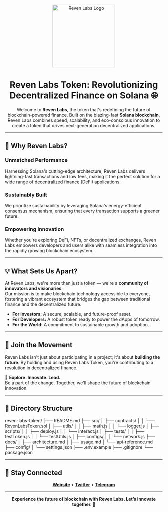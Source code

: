 <p align="center">
  <img src="https://revenlabs.fun/src/png/nav-avatar.png" alt="Reven Labs Logo" width="200" />
</p>

<h1 align="center">Reven Labs Token: Revolutionizing Decentralized Finance on Solana 🌐</h1>

<p align="center">
  Welcome to <strong>Reven Labs</strong>, the token that's redefining the future of blockchain-powered finance. Built on the blazing-fast <strong>Solana blockchain</strong>, Reven Labs combines speed, scalability, and eco-conscious innovation to create a token that drives next-generation decentralized applications.
</p>

---

## 🚀 Why Reven Labs?  

### **Unmatched Performance**
Harnessing Solana's cutting-edge architecture, Reven Labs delivers lightning-fast transactions and low fees, making it the perfect solution for a wide range of decentralized finance (DeFi) applications.

### **Sustainably Built**
We prioritize sustainability by leveraging Solana's energy-efficient consensus mechanism, ensuring that every transaction supports a greener future.

### **Empowering Innovation**
Whether you're exploring DeFi, NFTs, or decentralized exchanges, Reven Labs empowers developers and users alike with seamless integration into the rapidly growing blockchain ecosystem.

---

## 💡 What Sets Us Apart?  

At Reven Labs, we're more than just a token — we're a **community of innovators and visionaries**.  
Our mission is to make blockchain technology accessible to everyone, fostering a vibrant ecosystem that bridges the gap between traditional finance and the decentralized future.

- **For Investors:** A secure, scalable, and future-proof asset.
- **For Developers:** A robust token ready to power the dApps of tomorrow.
- **For the World:** A commitment to sustainable growth and adoption.

---

## 🌟 Join the Movement  

Reven Labs isn't just about participating in a project; it's about **building the future**. By holding and using Reven Labs Token, you're contributing to a revolution in decentralized finance.  

🔗 **Explore. Innovate. Lead.**  
Be a part of the change. Together, we'll shape the future of blockchain innovation.

---

## 🌟 Directory Structure 

reven-labs-token/
├── README.md
├── src/
│   ├── contracts/
│   │   └── RevenLabsToken.sol
│   ├── utils/
│   │   ├── math.js
│   │   └── logger.js
│   ├── scripts/
│   │   ├── deploy.js
│   │   └── interact.js
│   ├── tests/
│   │   ├── testToken.js
│   │   └── testUtils.js
│   ├── configs/
│   │   └── network.js
├── docs/
│   ├── architecture.md
│   ├── usage.md
│   └── api-reference.md
├── config/
│   └── settings.json
├── .env.example
├── .gitignore
└── package.json

---

## 🔗 Stay Connected  

<p align="center">
  <a href="https://revenlabs.fun/"><strong>Website</strong></a> • 
  <a href="https://x.com/RevenLabsFun"><strong>Twitter</strong></a> • 
  <a href="https://t.me/RevenLabsfun"><strong>Telegram</strong></a>
</p>

---

<p align="center">
  <strong>Experience the future of blockchain with Reven Labs. Let’s innovate together. 🚀</strong>
</p>
